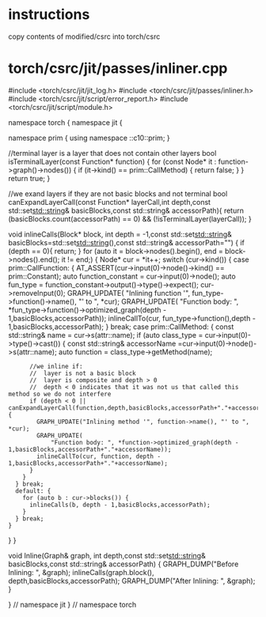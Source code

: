 # instructions
copy contents of modified/csrc into torch/csrc

# torch/csrc/jit/passes/inliner.cpp
#include <torch/csrc/jit/jit_log.h>
#include <torch/csrc/jit/passes/inliner.h>
#include <torch/csrc/jit/script/error_report.h>
#include <torch/csrc/jit/script/module.h>

namespace torch {
namespace jit {

namespace prim {
using namespace ::c10::prim;
}


//terminal layer is a layer that does not contain other layers
bool isTerminalLayer(const Function* function) {
  for (const Node* it : function->graph()->nodes()) {
    if (it->kind() == prim::CallMethod) {
      return false;
    }
  }
  return true;
}

//we exand layers if they are not basic blocks and not terminal
bool canExpandLayerCall(const Function* layerCall,int depth,const std::set<std::string>& basicBlocks,const std::string& accessorPath){
  return (basicBlocks.count(accessorPath) == 0) && (!isTerminalLayer(layerCall));
}

void inlineCalls(Block* block, int depth = -1,const std::set<std::string>& basicBlocks=std::set<std::string>(),const std::string& accessorPath="") {
  if (depth == 0){
    return;
  }
  for (auto it = block->nodes().begin(), end = block->nodes().end();
       it != end;) {
    Node* cur = *it++;
    switch (cur->kind()) {
      case prim::CallFunction: {
        AT_ASSERT(cur->input(0)->node()->kind() == prim::Constant);
        auto function_constant = cur->input(0)->node();
        auto fun_type =
            function_constant->output()->type()->expect<FunctionType>();
        cur->removeInput(0);
        GRAPH_UPDATE(
            "Inlining function '", fun_type->function()->name(), "' to ", *cur);
        GRAPH_UPDATE(
            "Function body: ",
            *fun_type->function()->optimized_graph(depth - 1,basicBlocks,accessorPath));
        inlineCallTo(cur, fun_type->function(),depth - 1,basicBlocks,accessorPath);
      } break;
      case prim::CallMethod: {
        const std::string& name = cur->s(attr::name);
        if (auto class_type = cur->input(0)->type()->cast<ClassType>()) {
          const std::string& accessorName =cur->input(0)->node()->s(attr::name);
          auto function = class_type->getMethod(name);
          
          //we inline if:
          //  layer is not a basic block
          //  layer is composite and depth > 0
          //  depth < 0 indicates that it was not us that called this method so we do not interfere
          if (depth < 0 || canExpandLayerCall(function,depth,basicBlocks,accessorPath+"."+accessorName)) {
            GRAPH_UPDATE("Inlining method '", function->name(), "' to ", *cur);
            GRAPH_UPDATE(
                "Function body: ", *function->optimized_graph(depth - 1,basicBlocks,accessorPath+"."+accessorName));
            inlineCallTo(cur, function, depth - 1,basicBlocks,accessorPath+"."+accessorName);
          }
        }
      } break;
      default: {
        for (auto b : cur->blocks()) {
          inlineCalls(b, depth - 1,basicBlocks,accessorPath);
        }
      } break;
    }
  }
}

void Inline(Graph& graph, int depth,const std::set<std::string>& basicBlocks,const std::string& accessorPath) {
  GRAPH_DUMP("Before Inlining: ", &graph);
  inlineCalls(graph.block(), depth,basicBlocks,accessorPath);
  GRAPH_DUMP("After Inlining: ", &graph);
}


} // namespace jit
} // namespace torch
